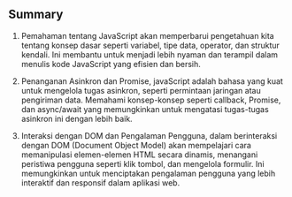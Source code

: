 ## Summary

1. Pemahaman tentang JavaScript akan memperbarui pengetahuan kita tentang konsep dasar seperti variabel, tipe data, operator, dan struktur kendali. Ini membantu untuk menjadi lebih nyaman dan terampil dalam menulis kode JavaScript yang efisien dan bersih.

2. Penanganan Asinkron dan Promise, javaScript adalah bahasa yang kuat untuk mengelola tugas asinkron, seperti permintaan jaringan atau pengiriman data. Memahami konsep-konsep seperti callback, Promise, dan async/await yang memungkinkan untuk mengatasi tugas-tugas asinkron ini dengan lebih baik.

3. Interaksi dengan DOM dan Pengalaman Pengguna, dalam berinteraksi dengan DOM (Document Object Model) akan mempelajari cara memanipulasi elemen-elemen HTML secara dinamis, menangani peristiwa pengguna seperti klik tombol, dan mengelola formulir. Ini memungkinkan untuk menciptakan pengalaman pengguna yang lebih interaktif dan responsif dalam aplikasi web.
